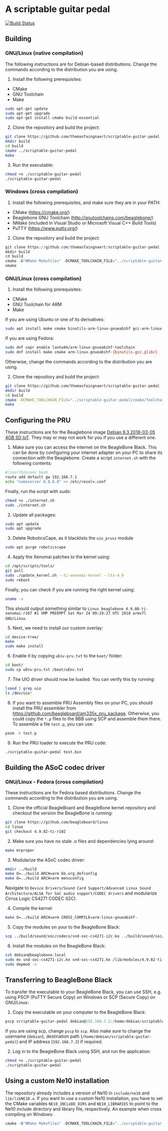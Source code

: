 # A scriptable guitar pedal
[![Build Status](https://travis-ci.org/thomasfaingnaert/scriptable-guitar-pedal.svg?branch=master)](https://travis-ci.org/thomasfaingnaert/scriptable-guitar-pedal)
## Building
### GNU/Linux (native compilation)
The following instructions are for Debian-based distributions.
Change the commands according to the distribution you are using.

1. Install the following prerequisites:
  - CMake
  - GNU Toolchain
  - Make
```bash
sudo apt-get update
sudo apt-get upgrade
sudo apt-get install cmake build-essential
```

2. Clone the repository and build the project:
```bash
git clone https://github.com/thomasfaingnaert/scriptable-guitar-pedal
mkdir build
cd build
cmake ../scriptable-guitar-pedal
make
```

3. Run the executable:
```bash
chmod +x ./scriptable-guitar-pedal
./scriptable-guitar-pedal
```

### Windows (cross compilation)
1. Install the following prerequisites, and make sure they are in your PATH:
  - CMake (https://cmake.org/)
  - Beaglebone GNU Toolchain (http://gnutoolchains.com/beaglebone/)
  - NMake (included in Visual Studio or Microsoft Visual C++ Build Tools)
  - PuTTY (https://www.putty.org/)

2. Clone the repository and build the project:
```powershell
git clone https://github.com/thomasfaingnaert/scriptable-guitar-pedal
mkdir build
cd build
cmake -G"NMake Makefiles" -DCMAKE_TOOLCHAIN_FILE="../scriptable-guitar-pedal/cmake/Toolchain.cmake" ../scriptable-guitar-pedal
nmake
```

### GNU/Linux (cross compilation)
1. Install the following prerequisites:
  - CMake
  - GNU Toolchain for ARM
  - Make

If you are using Ubuntu or one of its derivatives:
```bash
sudo apt install make cmake binutils-arm-linux-gnueabihf gcc-arm-linux-gnueabihf g++-arm-linux-gnueabihf
```

If you are using Fedora:
```bash
sudo dnf copr enable lantw44/arm-linux-gnueabihf-toolchain
sudo dnf install make cmake arm-linux-gnueabihf-{binutils,gcc,glibc}
```

Otherwise, change the commands according to the distribution you are using.

2. Clone the repository and build the project:
```bash
git clone https://github.com/thomasfaingnaert/scriptable-guitar-pedal
mkdir build
cd build
cmake -DCMAKE_TOOLCHAIN_FILE="../scriptable-guitar-pedal/cmake/Toolchain.cmake" ../scriptable-guitar-pedal
make
```

## Configuring the PRU
These instructions are for the Beaglebone image [Debian 9.3 2018-03-05 4GB SD IoT](http://debian.beagleboard.org/images/bone-debian-9.3-iot-armhf-2018-03-05-4gb.img.xz).
They may or may not work for you if you use a different one.

1. Make sure you can access the internet on the BeagleBone Black.
This can be done by configuring your internet adapter on your PC to share its connection with the Beaglebone.
Create a script `internet.sh` with the following contents:
```bash
#!/usr/bin/env bash
route add default gw 192.168.7.1
echo "nameserver 8.8.8.8" >> /etc/resolv.conf
```
Finally, run the script with sudo:
```bash
chmod +x ./internet.sh
sudo ./internet.sh
```

2. Update all packages:
```bash
sudo apt update
sudo apt upgrade
```

3. Delete RoboticsCape, as it blacklists the `uio_pruss` module
```bash
sudo apt purge roboticscape
```

4. Apply the Xenomai patches to the kernel using:
```bash
cd /opt/scripts/tools/
git pull
sudo ./update_kernel.sh --ti-xenomai-kernel --lts-4_9
sudo reboot
```
Finally, you can check if you are running the right kernel using:
```bash
uname -a
```
This should output something similar to `Linux beaglebone 4.9.88-ti-xenomai-r107 #1 SMP PREEMPT Sat Mar 24 09:29:27 UTC 2018 armv7l GNU/Linux`.

5. Next, we need to install our custom overlay:
```bash
cd device-tree/
make
sudo make install
```

6. Enable it by copying `uEnv-pru.txt` to the `boot/` folder:
```bash
cd boot/
sudo cp uEnv-pru.txt /boot/uEnv.txt
```

7. The UIO driver should now be loaded. You can verify this by running:
```bash
lsmod | grep uio
ls /dev/uio*
```

8. If you want to assemble PRU Assembly files on your PC, you should install the PRU assembler from https://github.com/beagleboard/am335x_pru_package.
Otherwise, you could copy the `*.p` files to the BBB using SCP and assemble them there.
To assemble a file `test.p`, you can use:
```bash
pasm -b test.p
```

9. Run the PRU loader to execute the PRU code:
```bash
./scriptable-guitar-pedal test.bin
```

## Building the ASoC codec driver

### GNU/Linux - Fedora (cross compilation)
These instructions are for Fedora based distributions.
Change the commands according to the distribution you are using.

1. Clone the official BeagleBoard and BeagleBone kernel repository and checkout the version the BeagleBone is running:
```bash
git clone https://github.com/beagleboard/linux
cd linux
git checkout 4.9.82-ti-r102
```

2. Make sure you have no stale .o files and dependencies lying around:
```bash
make mrproper
```

3. Modularize the ASoC codec driver:
```bash
mkdir ../build
make O=../build ARCH=arm bb.org_defconfig
make O=../build ARCH=arm menuconfig
```
Navigate to `Device Drivers/Sound Card Support/Advanced Linux Sound Architecture/ALSA for SoC audio support/CODEC drivers`
and modularize Cirrus Logic CS4271 CODEC (I2C).

4. Compile the kernel:
```bash
make O=../build ARCH=arm CROSS_COMPILE=arm-linux-gnueabihf-
```

5. Copy the modules on your to the BeagleBone Black:
```bash
scp ../build/sound/soc/codecs/snd-soc-cs4271-i2c.ko ../build/sound/soc/codecs/snd-soc-cs4271.ko debian@beaglebone.local:~
```

6. Install the modules on the BeagleBone Black:
```bash
ssh debian@beaglebone.local
sudo mv snd-soc-cs4271-i2c.ko snd-soc-cs4271.ko /lib/modules/4.9.82-ti-r102/extra/
sudo depmod -a
```

## Transferring to BeagleBone Black
To transfer the executable to your BeagleBone Black, you can use SSH, e.g. using PSCP (PuTTY Secure Copy) on Windows or SCP (Secure Copy) on GNU/Linux:
1. Copy the executable on your computer to the BeagleBone Black:
```powershell
pscp scriptable-guitar-pedal debian@192.168.7.2:/home/debian/scriptable-guitar-pedal
```
If you are using scp, change `pscp` to `scp`.
Also make sure to change the username (`debian`), destination path (`/home/debian/scriptable-guitar-pedal`) and IP address (`192.168.7.2`) if required.

2. Log in to the BeagleBone Black using SSH, and run the application:
```bash
chmod +x ./scriptable-guitar-pedal
./scriptable-guitar-pedal
```

## Using a custom Ne10 installation
The repository already includes a version of Ne10 in `include/ne10` and `lib/libNE10.a`.
If you want to use a custom Ne10 installation, you have to set the CMake variables `NE10_INCLUDE_DIRS` and `NE10_LIBRARIES` to point to the Ne10 include directory and library file, respectively.
An example when cross compiling on Windows:
```powershell
cmake -G"NMake Makefiles" -DCMAKE_TOOLCHAIN_FILE="../scriptable-guitar-pedal/cmake/Toolchain.cmake" -DNE10_INCLUDE_DIRS="/path/to/ne10/inc" -DNE10_LIBRARIES="/path/to/ne10/build/modules/libNE10.a" ../scriptable-guitar-pedal
```
